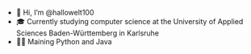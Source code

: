 - 👋 Hi, I’m @hallowelt100
- 🎓 Currently studying computer science at the University of Applied Sciences Baden-Württemberg in Karlsruhe
- 👨‍💻 Maining Python and Java


<!---
hallowelt100/hallowelt100 is a ✨ special ✨ repository because its `README.md` (this file) appears on your GitHub profile.
You can click the Preview link to take a look at your changes.
--->
